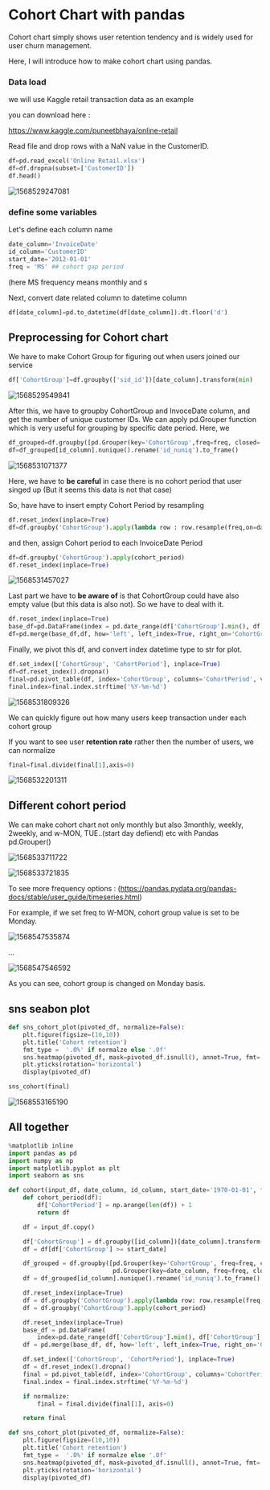 



# Cohort Chart with pandas



Cohort chart simply shows user retention tendency and is widely used for user churn management.

Here, I will introduce how to make cohort chart using pandas.



### Data load

we will use Kaggle retail transaction data as an example

you can download here :

https://www.kaggle.com/puneetbhaya/online-retail



Read file and drop rows with a NaN value in the CustomerID.

```python
df=pd.read_excel('Online Retail.xlsx')
df=df.dropna(subset=['CustomerID'])
df.head()
```

![1568529247081](Cohort%20Chart%20with%20pandas.assets/1568529247081.png)



### define some variables

Let's define each column name

```python
date_column='InvoiceDate'
id_column='CustomerID'
start_date='2012-01-01'
freq = 'MS' ## cohort gap period
```

(here MS frequency means monthly and s



Next, convert date related column to datetime column

```python
df[date_column]=pd.to_datetime(df[date_column]).dt.floor('d')
```



## Preprocessing for Cohort chart

We have to make Cohort Group for figuring out when users joined our service

```python
df['CohortGroup']=df.groupby(['sid_id'])[date_column].transform(min)
```

![1568529549841](Cohort%20Chart%20with%20pandas.assets/1568529549841.png)



After this, we have to groupby CohortGroup and InvoceDate column, and get the number of unique customer IDs. We can apply pd.Grouper function which is very useful for grouping by specific date period. Here, we

```python
df_grouped=df.groupby([pd.Grouper(key='CohortGroup',freq=freq, closed='left', label='left'),pd.Grouper(key=date_column,freq=freq, closed='left', label='left')])
df=df_grouped[id_column].nunique().rename('id_nuniq').to_frame()
```

![1568531071377](Cohort%20Chart%20with%20pandas.assets/1568531071377.png)



Here, we have to **be careful** in case there is no cohort period that user singed up (But it seems this data is not that case)

So, have have to insert empty Cohort Period by resampling

```python
df.reset_index(inplace=True)
df=df.groupby('CohortGroup').apply(lambda row : row.resample(freq,on=date_column).sum().fillna(0))
```



and then, assign Cohort period to each InvoiceDate Period

```python
df=df.groupby('CohortGroup').apply(cohort_period)
df.reset_index(inplace=True)
```

![1568531457027](Cohort%20Chart%20with%20pandas.assets/1568531457027.png)



Last part we have to **be aware of** is that CohortGroup could have also empty value (but this data is also not). So we have to deal with it.

```python
df.reset_index(inplace=True)    
base_df=pd.DataFrame(index = pd.date_range(df['CohortGroup'].min(), df['CohortGroup'].max(), freq=freq, closed=None))
df=pd.merge(base_df,df, how='left', left_index=True, right_on='CohortGroup')      
```



Finally, we pivot this df, and convert index datetime type to str for plot.

```python
df.set_index(['CohortGroup', 'CohortPeriod'], inplace=True)      
df=df.reset_index().dropna()
final=pd.pivot_table(df, index='CohortGroup', columns='CohortPeriod', values='id_nuniq')
final.index=final.index.strftime('%Y-%m-%d')  
```

![1568531809326](Cohort%20Chart%20with%20pandas.assets/1568531809326.png)

We can quickly figure out how many users keep transaction under each cohort group 



If  you want to see user **retention rate** rather then the number of users, we can normalize

```python
final=final.divide(final[1],axis=0)
```



![1568532201311](Cohort%20Chart%20with%20pandas.assets/1568532201311.png)



## Different cohort period

We can make cohort chart not only monthly but also 3monthly, weekly, 2weekly, and w-MON, TUE..(start day defiend) etc with Pandas pd.Grouper()

![1568533711722](Cohort%20Chart%20with%20pandas.assets/1568533711722.png)

![1568533721835](Cohort%20Chart%20with%20pandas.assets/1568533721835.png)

To see more frequency options : (https://pandas.pydata.org/pandas-docs/stable/user_guide/timeseries.html)



For example, if we set freq to W-MON, cohort group value is set to be Monday.

![1568547535874](Cohort%20Chart%20with%20pandas.assets/1568547535874.png)

...

![1568547546592](Cohort%20Chart%20with%20pandas.assets/1568547546592.png)



As you can see, cohort group is changed on Monday basis.





## sns seabon plot

```python
def sns_cohort_plot(pivoted_df, normalize=False):            
    plt.figure(figsize=(10,10))        
    plt.title('Cohort retention')    
    fmt_type =  '.0%' if normalze else '.0f'    
    sns.heatmap(pivoted_df, mask=pivoted_df.isnull(), annot=True, fmt='0.0f')
    plt.yticks(rotation='horizontal')
    display(pivoted_df)
```

```python
sns_cohort(final)
```







![1568553165190](Cohort%20Chart%20with%20pandas.assets/1568553165190.png)



## All together

```python
%matplotlib inline
import pandas as pd
import numpy as np
import matplotlib.pyplot as plt
import seaborn as sns

def cohort(input_df, date_column, id_column, start_date='1970-01-01', freq='MS', normalize=False):
    def cohort_period(df):
        df['CohortPeriod'] = np.arange(len(df)) + 1
        return df

    df = input_df.copy()

    df['CohortGroup'] = df.groupby([id_column])[date_column].transform(min)
    df = df[df['CohortGroup'] >= start_date]

    df_grouped = df.groupby([pd.Grouper(key='CohortGroup', freq=freq, closed='left', label='left'),
                             pd.Grouper(key=date_column, freq=freq, closed='left', label='left')])
    df = df_grouped[id_column].nunique().rename('id_nuniq').to_frame()

    df.reset_index(inplace=True)
    df = df.groupby('CohortGroup').apply(lambda row: row.resample(freq, on=date_column).sum().fillna(0))
    df = df.groupby('CohortGroup').apply(cohort_period)

    df.reset_index(inplace=True)
    base_df = pd.DataFrame(
        index=pd.date_range(df['CohortGroup'].min(), df['CohortGroup'].max(), freq=freq, closed=None))
    df = pd.merge(base_df, df, how='left', left_index=True, right_on='CohortGroup')

    df.set_index(['CohortGroup', 'CohortPeriod'], inplace=True)
    df = df.reset_index().dropna()
    final = pd.pivot_table(df, index='CohortGroup', columns='CohortPeriod', values='id_nuniq')
    final.index = final.index.strftime('%Y-%m-%d')

    if normalize:
        final = final.divide(final[1], axis=0)

    return final

def sns_cohort_plot(pivoted_df, normalize=False):            
    plt.figure(figsize=(10,10))        
    plt.title('Cohort retention')    
    fmt_type =  '.0%' if normalze else '.0f'    
    sns.heatmap(pivoted_df, mask=pivoted_df.isnull(), annot=True, fmt='0.0f')
    plt.yticks(rotation='horizontal')
    display(pivoted_df)
```



